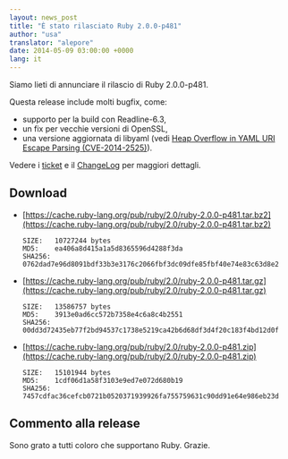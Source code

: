 ```yaml
---
layout: news_post
title: "È stato rilasciato Ruby 2.0.0-p481"
author: "usa"
translator: "alepore"
date: 2014-05-09 03:00:00 +0000
lang: it
---
```


Siamo lieti di annunciare il rilascio di Ruby 2.0.0-p481.

Questa release include molti bugfix, come:

* supporto per la build con Readline-6.3,
* un fix per vecchie versioni di OpenSSL,
* una versione aggiornata di libyaml
  (vedi [Heap Overflow in YAML URI Escape Parsing (CVE-2014-2525)](https://www.ruby-lang.org/it/news/2014/03/29/heap-overflow-in-yaml-uri-escape-parsing-cve-2014-2525/)).

Vedere i [ticket](https://bugs.ruby-lang.org/projects/ruby-200/issues?set_filter=1&amp;status_id=5)
e il [ChangeLog](http://svn.ruby-lang.org/repos/ruby/tags/v2_0_0_481/ChangeLog)
per maggiori dettagli.

## Download

* [https://cache.ruby-lang.org/pub/ruby/2.0/ruby-2.0.0-p481.tar.bz2](https://cache.ruby-lang.org/pub/ruby/2.0/ruby-2.0.0-p481.tar.bz2)

      SIZE:   10727244 bytes
      MD5:    ea406a8d415a1a5d8365596d4288f3da
      SHA256: 0762dad7e96d8091bdf33b3e3176c2066fbf3dc09dfe85fbf40e74e83c63d8e2

* [https://cache.ruby-lang.org/pub/ruby/2.0/ruby-2.0.0-p481.tar.gz](https://cache.ruby-lang.org/pub/ruby/2.0/ruby-2.0.0-p481.tar.gz)

      SIZE:   13586757 bytes
      MD5:    3913e0ad6cc572b7358e4c6a8c4b2551
      SHA256: 00dd3d72435eb77f2bd94537c1738e5219ca42b6d68df3d4f20c183f4bd12d0f

* [https://cache.ruby-lang.org/pub/ruby/2.0/ruby-2.0.0-p481.zip](https://cache.ruby-lang.org/pub/ruby/2.0/ruby-2.0.0-p481.zip)

      SIZE:   15101944 bytes
      MD5:    1cdf06d1a58f3103e9ed7e072d680b19
      SHA256: 7457cdfac36cefcb0721b0520371939926fa755759631c90dd91e64e986eb23d

## Commento alla release

Sono grato a tutti coloro che supportano Ruby.
Grazie.
